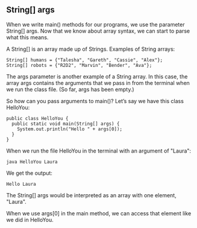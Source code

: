 ## String[] args

When we write main() methods for our programs, we use the parameter String[] args. Now that we know about array syntax, we can start to parse what this means.

A String[] is an array made up of Strings. Examples of String arrays:

```
String[] humans = {"Talesha", "Gareth", "Cassie", "Alex"};
String[] robots = {"R2D2", "Marvin", "Bender", "Ava"};

```

The args parameter is another example of a String array. In this case, the array args contains the arguments that we pass in from the terminal when we run the class file. (So far, args has been empty.)

So how can you pass arguments to main()? Let’s say we have this class HelloYou:

```
public class HelloYou {
  public static void main(String[] args) {
    System.out.println("Hello " + args[0]);
  }
}

```

When we run the file HelloYou in the terminal with an argument of "Laura":

```
java HelloYou Laura

```

We get the output:

```
Hello Laura

```

The String[] args would be interpreted as an array with one element, "Laura".

When we use args[0] in the main method, we can access that element like we did in HelloYou.
